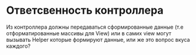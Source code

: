 Ответсвенность контроллера
======

Из контроллера должны передаваться сформированные данные (т.е отформатированные массивы для View) или в самих view могут вызывать Helper которые формируют данные, или же это вопрос вкуса каждого?